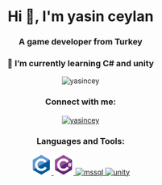 <h1 align="center">Hi 👋, I'm yasin ceylan</h1>
<h3 align="center">A game developer from Turkey</h3>
<h3 align="center">🌱 I’m currently learning C# and unity</h3>

<p align="center"> <img src="https://komarev.com/ghpvc/?username=yasincey&label=Profile%20views&color=0e75b6&style=flat" alt="yasincey" /> </p>

<h3 align="center">Connect with me:</h3>
<p align="center">
<a href="https://linkedin.com/in/yasincey" target="blank"><img align="center" src="https://raw.githubusercontent.com/rahuldkjain/github-profile-readme-generator/master/src/images/icons/Social/linked-in-alt.svg" alt="yasincey" height="30" width="40" /></a>
</p>

<h3 align="center">Languages and Tools:</h3>
<p align="center"> <a href="https://www.cprogramming.com/" target="_blank" rel="noreferrer"> <img src="https://raw.githubusercontent.com/devicons/devicon/master/icons/c/c-original.svg" alt="c" width="40" height="40"/> </a> <a href="https://www.w3schools.com/cs/" target="_blank" rel="noreferrer"> <img src="https://raw.githubusercontent.com/devicons/devicon/master/icons/csharp/csharp-original.svg" alt="csharp" width="40" height="40"/> </a> <a href="https://www.microsoft.com/en-us/sql-server" target="_blank" rel="noreferrer"> <img src="https://www.svgrepo.com/show/303229/microsoft-sql-server-logo.svg" alt="mssql" width="40" height="40"/> </a> <a href="https://unity.com/" target="_blank" rel="noreferrer"> <img src="https://www.vectorlogo.zone/logos/unity3d/unity3d-icon.svg" alt="unity" width="40" height="40"/> </a> </p>
